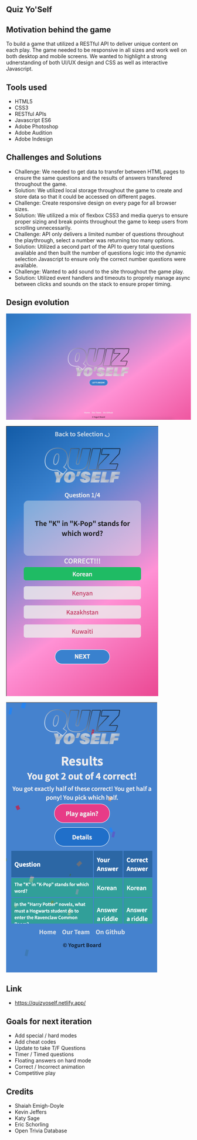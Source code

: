 ## Quiz Yo'Self 


## Motivation behind the game 
To build a game that utilized a RESTful API to deliver unique content on each play. The game needed to be responsive in all sizes and work well on both desktop and mobile screens. We wanted to highlight a strong udnerstanding of both UI/UX design and CSS as well as interactive Javascript. 

## Tools used 
* HTML5
* CSS3
* RESTful APIs
* Javascript ES6
* Adobe Photoshop
* Adobe Audition
* Adobe Indesign

## Challenges and Solutions
* Challenge: We needed to get data to transfer between HTML pages to ensure the same questions and the results of answers transfered throughout the game. 
* Solution: We utilized local storage throughout the game to create and store data so that it could be accessed on different pages. 
* Challenge: Create responsive design on every page for all browser sizes.
* Solution: We utilized a mix of flexbox CSS3 and media querys to ensure proper sizing and break points throughout the game to keep users from scrolling unnecessarily. 
* Challenge: API only delivers a limited number of questions throughout the playthrough, select a number was returning too many options. 
* Solution: Utilized a second part of the API to query total questions available and then built the number of questions logic into the dynamic selection Javascript to ensure only the correct number questions were available.
* Challenge: Wanted to add sound to the site throughout the game play. 
* Solution: Utilized event handlers and timeouts to proprely manage async between clicks and sounds on the stack to ensure proper timing. 


## Design evolution
![](/images/screenshots/entry_page_large.png)

![](/images/screenshots/questions_correct_mobile.png)

![](/images/screenshots/results_table_mobile.png)


## Link
* https://quizyoself.netlify.app/

## Goals for next iteration 
* Add special / hard modes
* Add cheat codes
* Update to take T/F Questions
* Timer / Timed questions
* Floating answers on hard mode
* Correct / Incorrect animation
* Competitive play

## Credits
* Shaiah Emigh-Doyle
* Kevin Jeffers
* Katy Sage
* Eric Schorling
* Open Trivia Database
